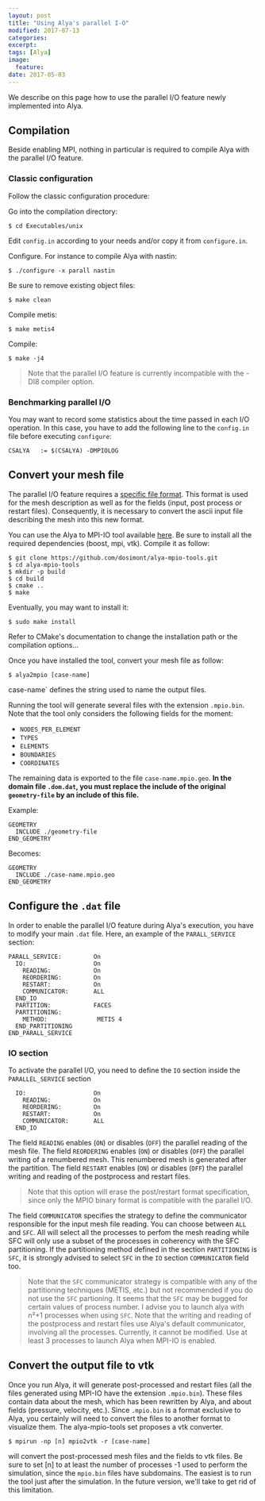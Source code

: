 ```yaml
---
layout: post
title: "Using Alya's parallel I-O"
modified: 2017-07-13
categories: 
excerpt:
tags: [Alya]
image:
  feature:
date: 2017-05-03
---
```


We describe on this page how to use the parallel I/O feature newly implemented into Alya.

## Compilation

Beside enabling MPI, nothing in particular is required to compile Alya with the parallel I/O feature.

### Classic configuration

Follow the classic configuration procedure:

Go into the compilation directory:

    $ cd Executables/unix

Edit `config.in` according to your needs and/or copy it from `configure.in`.

Configure. For instance to compile Alya with nastin:

    $ ./configure -x parall nastin

Be sure to remove existing object files:

    $ make clean

Compile metis:

    $ make metis4

Compile:

    $ make -j4
  
> Note that the parallel I/O feature is currently incompatible with the -DI8 compiler option.

### Benchmarking parallel I/O

You may want to record some statistics about the time passed in each I/O operation.
In this case, you have to add the following line to the `config.in` file before executing `configure`:

    CSALYA   := $(CSALYA) -DMPIOLOG

## Convert your mesh file

The parallel I/O feature requires a [specific file format](/binary-format).
This format is used for the mesh description as well as for the fields (input, post process or restart files).
Consequently, it is necessary to convert the ascii input file describing the mesh into this new format.

You can use the Alya to MPI-IO tool available [here](https://github.com/dosimont/alya-mpio-tools).
Be sure to install all the required dependencies (boost, mpi, vtk).
Compile it as follow:

    $ git clone https://github.com/dosimont/alya-mpio-tools.git
    $ cd alya-mpio-tools
    $ mkdir -p build
    $ cd build
    $ cmake ..
    $ make

Eventually, you may want to install it:

    $ sudo make install

Refer to CMake's documentation to change the installation path or the compilation options...

Once you have installed the tool, convert your mesh file as follow:

    $ alya2mpio [case-name]

case-name` defines the string used to name the output files.

Running the tool will generate several files with the extension `.mpio.bin`.
Note that the tool only considers the following fields for the moment:

  - `NODES_PER_ELEMENT`
  - `TYPES`
  - `ELEMENTS`
  - `BOUNDARIES`
  - `COORDINATES`

The remaining data is exported to the file `case-name.mpio.geo`. **In the domain file `.dom.dat`, you must replace the include of the original `geometry-file` by an include of this file.**

Example:

    GEOMETRY
      INCLUDE ./geometry-file
    END_GEOMETRY

Becomes:

    GEOMETRY
      INCLUDE ./case-name.mpio.geo
    END_GEOMETRY
    
## Configure the `.dat` file

In order to enable the parallel I/O feature during Alya's execution, you have to modify your main `.dat` file.
Here, an example of the `PARALL_SERVICE` section:

    PARALL_SERVICE:         On
      IO:                   On
        READING:            On
        REORDERING:         On
        RESTART:            On
        COMMUNICATOR:       ALL
      END_IO
      PARTITION:            FACES
      PARTITIONING:
        METHOD:              METIS 4
      END_PARTITIONING
    END_PARALL_SERVICE

### IO section

To activate the parallel I/O, you need to define the `IO` section inside the `PARALLEL_SERVICE` section

      IO:                   On
        READING:            On
        REORDERING:         On
        RESTART:            On
        COMMUNICATOR:       ALL
      END_IO

The field `READING` enables (`ON`) or disables (`OFF`) the parallel reading of the mesh file.
The field `REORDERING` enables (`ON`) or disables (`OFF`) the parallel writing of a renumbered mesh.
This renumbered mesh is generated after the partition.
The field `RESTART` enables (`ON`) or disables (`OFF`) the parallel writing and reading of the postprocess and restart files.

> Note that this option will erase the post/restart format specification, since only the MPIO binary format is compatible with the parallel I/O.

The field `COMMUNICATOR` specifies the strategy to define the communicator responsible for the input mesh file reading.
You can choose between `ALL` and `SFC`. All will select all the processes to perfom the mesh reading while SFC will only use a subset of the processes in coherency with the SFC partitioning.
If the partitioning method defined in the section `PARTITIONING` is `SFC`, it is strongly advised to select `SFC` in the `IO` section `COMMUNICATOR` field too.

> Note that the `SFC` communicator strategy is compatible with any of the partitioning techniques (METIS, etc.) but not recommended if you do not use the `SFC` partioning.
> It seems that the `SFC` may be bugged for certain values of process number. I advise you to launch alya with n²+1 processes when using `SFC`.
> Note that the writing and reading of the postprocess and restart files use Alya's default communicator, involving all the processes. Currently, it cannot be modified.
> Use at least 3 processes to launch Alya when MPI-IO is enabled.

## Convert the output file to vtk

Once you run Alya, it will generate post-processed and restart files (all the files generated using MPI-IO have the extension `.mpio.bin`).
These files contain data about the mesh, which has been rewritten by Alya, and about fields (pressure, velocity, etc.).
Since `.mpio.bin` is a format exclusive to Alya, you certainly will need to convert the files to another format to visualize them.
The alya-mpio-tools set proposes a vtk converter.

    $ mpirun -np [n] mpio2vtk -r [case-name]

will convert the post-processed mesh files and the fields to vtk files. Be sure to set [n] to at least the number of processes -1 used to perform the simulation, since the `mpio.bin` files have subdomains.
The easiest is to run the tool just after the simulation. In the future version, we'll take to get rid of this limitation.

